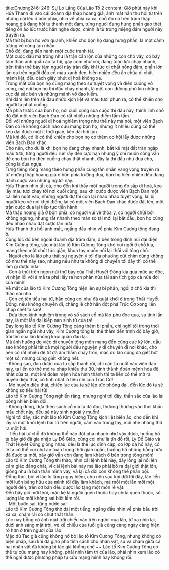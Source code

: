 title:Chương246: 246: Sự Lo Lắng Của Lão Tổ 2
content:
Giờ phút này khi Hứa Thanh đi vào cái doanh địa thập hoang giả, ánh mắt hắn thu hồi từ trên những cái lều ở bốn phía, nhìn về phía xa xa, chỗ đó có trên trăm thập hoang giả đang hội tụ thành một đám, từng người đang hưng phấn gào thét, tiếng ồn ào lúc trước hắn nghe được, chính là từ trong miệng đám người này truyền ra.<br>Mà thứ bị bọn họ vờn quanh, khiến cho bọn họ đang hưng phấn, là một cảnh tượng vô cùng tàn nhẫn.<br>Chỗ đó, đang tiến hành một cuộc tranh tài.<br>Một cuộc đấu mà trông như là trận cắn lộn của những con chó vậy, có bảy tám thân ảnh quần áo tả tơi, gầy còm như củi, đang toàn lực chạy nhanh, trên thân thể bảy tám người này tràn đầy khí tức dị chất nồng đậm, phần lớn làn da trên người đều có màu xanh đen, hiển nhiên đều ẩn chứa dị chất mãnh liệt, đều cách giây phút dị hoá không xa.<br>Trong mắt của bọn họ cũng mang theo sự tuyệt vọng và điên cuồng vô cùng, mà nơi bọn họ thi đấu chạy nhanh, là một con đường phủ kín những cục đá sắc bén và những mảnh vỡ đao kiếm.<br>Khi dẫm lên trên sẽ đau nhức kịch liệt và máu tươi phun ra, có thể khiến cho người ta phát cuồng.<br>Mà phía trước của bọn họ, nơi cuối cùng của cuộc thi đấu này, thình lình chỗ đó đặt một viên Bạch Đan có rất nhiều những điểm lấm tấm.<br>Đối với những người dị hoá nghiêm trọng như thế này mà nói, một viên Bạch Đan có lẽ không cách nào cứu mạng bọn họ, nhưng ít nhiều cũng có thể kéo dài được một ít thời gian, kéo dài hơi tàn.<br>Mà khi đó, có lẽ có thể khiến cho bọn họ có thêm cơ hội lấy được những viên Bạch Đan khác.<br>Cho nên, cho dù là khi bọn họ đang chạy nhanh, bất kể mặt đất tràn ngập máu tươi, từng người đều run rẩy đến cực hạn nhưng ý chí muốn sống vẫn để cho bọn họ điên cuồng chạy thật nhanh, đây là thi đấu như đua chó, cũng là đua ngựa.<br>Từng tiếng rống mang theo hưng phấn cùng tàn nhẫn vang vọng truyền ra từ những thập hoang giả ở bốn phía trường đua, bọn họ hiển nhiên đều đang đánh cược vào những người này.<br>Hứa Thanh nhìn tất cả, cho đến khi thấy một người trong đó sắp dị hoá, kéo lấy máu tươi chạy tới nơi cuối cùng, sau khi cướp được viên Bạch Đan một cái liền nuốt vào, những người dự thi còn lại nhao nhao tuyệt vọng, lại bị người kéo về nơi khởi điểm, lại có một viên Bạch Đan khác được đặt lên, một trận cuộc đua lại tiếp tục tiến hành.<br>Mà thập hoang giả ở bốn phía, có người vui vẻ thỏa ý, có người chửi bới không ngừng, nhưng rất nhanh theo màn so tài mới lại bắt đầu, bọn họ cũng đều nhao nhao đặt cược lần nữa.<br>Hứa Thanh thu hồi ánh mắt, ngẩng đầu nhìn về phía Kim Cương tông đang ở.<br>Cùng lúc đó bên ngoài doanh địa trăm dặm, ở bên trong đỉnh núi đại điện Kim Cương tông, sắc mặt lão tổ Kim Cương Tông khó coi ngồi ở chỗ kia, mang theo một chút tức giận, khoa tay muốn nói lại thôi với tông chủ.<br>- Ngươi cho là lão phu thật sự nguyện ý tới địa phương cứt chim cũng không có như thế này sao, nhưng nếu như ta không di chuyển tới đây thì có thể làm gì được nữa!<br>- Con ả thúi trên ngọn núi thứ bảy của Thất Huyết Đồng kia quá mức ác độc, vì nhận lỗi với ả mà ta phải lấy ra hơn phân nửa tài sản tích góp cả nửa đời của mình!<br>Vẻ mặt của lão tổ Kim Cương Tông hiện lên sự bi phẫn, ngồi ở chỗ kia thì thào nói nhỏ.<br>- Còn có tên tiểu hài tử, hắn cũng coi như đã quật khởi ở trong Thất Huyết Đồng, nếu không chuyển đi, chẳng lẽ chờ hắn đột phá Trúc Cơ xong liền chụp chết ta sao!<br>- Dựa theo kinh nghiệm trong vô số sách cổ mà lão phu đọc qua, sự tình lần này, là một lần đại kiếp nạn sinh tử của ta!<br>Đáy lòng lão tổ Kim Cương Tông càng thêm bi phẫn, chỉ nghĩ tới trong thời gian ngắn ngủi như vậy, Kim Cương tông lại thê thảm đến trình độ bây giờ, trái tim của lão không khỏi quặn đau lại.<br>Mà ảnh hưởng do việc di chuyển tông môn mang đến cũng cực kỳ lớn, dẫu sao không phải tất cả mọi người đều nguyện ý di chuyển đi nơi khác, cho nên có rất nhiều đệ tử đã âm thầm chạy trốn, mặc dù lão cũng đã giết bớt một số, nhưng cũng giết không hết.<br>- Không sao, đan dược của ta sắp thành rồi, chỉ cần ta nuốt vào viên đan này, ta liền có thể mở ra pháp khiếu thứ 30, hình thành đoàn mệnh hỏa đệ nhất của ta, một khi đoàn mệnh hỏa hình thành thì ta liền có thể mở ra huyền diệu thái, có tính chất là tiêu chí của Trúc Cơ!<br>- Mở huyền diệu thái, chiến lực của ta sẽ lập tức phóng đại, đến lúc đó ta sẽ không sợ tiểu hài tử!<br>Lão tổ Kim Cương Tông nghiến răng, nhưng nghĩ tới đây, thần sắc của lão lại bỗng nhiên biến đổi.<br>- Không đúng, dựa theo sách cổ mà ta đã đọc, thường thường vào thời khắc mấu chốt này, đều sẽ nảy sinh ngoài ý muốn!<br>Nghĩ tới đây, sắc mặt lão tổ Kim Cương Tông kịch liệt biến ảo, cho đến khi lấy ra một khối lệnh bài từ trên người, cầm vào trong tay, mới nhẹ nhàng thở ra một hơi.<br>- Tiểu hài tử chỗ đó không thể nào đột phá nhanh như vậy được, huống hồ ta bây giờ đã gia nhập Ly Đồ Giáo, cũng coi như là tín đồ rồi, Ly Đồ Giáo và Thất Huyết Đồng giống nhau, đều là thế lực đỉnh cấp, có lớp da hổ này, có lẽ ta có thể coi như an toàn trong thời gian ngắn, huống hồ những bằng hữu đã được ta mời, bây giờ vẫn còn đang làm khách ở bên trong tông môn!<br>Lão tổ Kim Cương Tông thì thào, nhìn cái lệnh bài này, đáy lòng lại nổi lên cảm giác đắng chát, vì cái lệnh bài này mà lão phải bỏ ra đại giới thật lớn, giống như là bán thân mình vậy, vả lại cả đời còn không thể phản bội.<br>Đồng thời, bời vì lão lo lắng nguy hiểm, cho nên sau khi dời tới đây, lão liền mời luôn bằng hữu của mình tới đây làm khách, mà mỗi một lần mời một người đến, trên cơ bản đều được lão tặng một món lễ vật.<br>Đến bây giờ mới thôi, mặc kệ là người quen thuộc hay chưa quen thuộc, số lượng lão mời không sai biệt lắm rồi.<br>- Một bước sai, từng bước sai!<br>Lão tổ Kim Cương Tông thở dài một tiếng, ngẩng đầu nhìn về phía bầu trời xa xa, chậm rãi có chút thất thần.<br>Lúc này bỗng có ánh mặt trời chiếu vào trên người của lão, từ xa nhìn lại, dưới ánh sáng mặt trời, vẻ xế chiều của tuổi già cũng càng ngày càng hiện rõ hơn ở trên người của lão.<br>Mặc dù Tác giả cũng không nỡ bỏ lão tổ Kim Cương Tông, nhưng không có biện pháp, sau khi đã giao phó tính cách cho nhân vật, sự va chạm giữa cả hai nhân vật đã không bị tác giả khống chế ~~ Lão tổ Kim Cương Tông có thể tự cứu mạng hay không, phải nhìn tâm trí của lão, phải nhìn xem lão có thể nghĩ được phương pháp tự cứu mạng mình hay không rồi.<br>.<br>